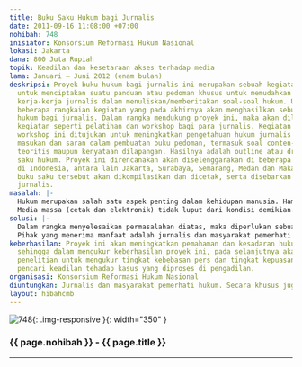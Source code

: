 ```yaml
---
title: Buku Saku Hukum bagi Jurnalis
date: 2011-09-16 11:08:00 +07:00
nohibah: 748
inisiator: Konsorsium Reformasi Hukum Nasional
lokasi: Jakarta
dana: 800 Juta Rupiah
topik: Keadilan dan kesetaraan akses terhadap media
lama: Januari – Juni 2012 (enam bulan)
deskripsi: Proyek buku hukum bagi jurnalis ini merupakan sebuah kegiatan yang ditujukan
  untuk menciptakan suatu panduan atau pedoman khusus untuk memudahkan dan memperlancar
  kerja-kerja jurnalis dalam menuliskan/memberitakan soal-soal hukum. Untuk itu, diperlukan
  beberapa rangkaian kegiatan yang pada akhirnya akan menghasilkan sebuah buku saku
  hukum bagi jurnalis. Dalam rangka mendukung proyek ini, maka akan dilakukan rangkaian
  kegiatan seperti pelatihan dan workshop bagi para jurnalis. Kegiatan pelatihan dan
  workshop ini ditujukan untuk meningkatkan pengetahuan hukum jurnalis dan mendapatkan
  masukan dan saran dalam pembuatan buku pedoman, termasuk soal conten-nya secara
  teoritis maupun kenyataan dilapangan. Hasilnya adalah outline atau draft awal buku
  saku hukum. Proyek ini direncanakan akan diselenggarakan di beberapa kota besar
  di Indonesia, antara lain Jakarta, Surabaya, Semarang, Medan dan Makasar. Kemudian
  buku saku tersebut akan dikompilasikan dan dicetak, serta disebarkan kepada para
  jurnalis.
masalah: |-
  Hukum merupakan salah satu aspek penting dalam kehidupan manusia. Hampir setiap aspek kehidupan manusia pasti menyentuh dan berurusan dengan soal hukum. Terlebih lagi di dalam proses reformasi, yang banyak melahirkan sistem hukum baru. Sistem hukum baru tersebut dapat mewujud dalam sebuah nilai, norma peraturan, lembaga atau mekanisme/prosedur yang diterapkan untuk menyelesaikan suatu persoalan tertentu.
  Media massa (cetak dan elektronik) tidak luput dari kondisi demikian. Tidak mudah media menginformasikan dan memberitakan soal hukum, terutama jika berkaitan dengan soal-soal teknis dan prosedural hukum. Tidak jarang media massa keliru dalam menuliskan dan menuangkannya dalam sebuah berita. Kekeliruan ini menimbulkan muncul  banyak ‘gugatan’ terhadap pemberitaan media.  Masyarakat sebagai pembaca umum juga tidak mudah pula untuk menerima dan memahaminya, bahkan bisa jadi turut keliru. Akibat lebih jauh, terjadi miss-persepsi dan kontroversi. Tentu saja hal ini tidak bisa dibiarkan terus terjadi. Diperlukan suatu panduan atau pedoman khusus untuk memudahkan dan memperlancar kerja-kerja jurnalis dalam menuliskan/memberitakan soal-soal hukum.
solusi: |-
  Dalam rangka menyelesaikan permasalahan diatas, maka diperlukan sebuah kegiatan yang dapat memfasilitasi peningkatan kapasitas Jurnalis tentang pengetahuan hukum baik sistem hukum, prosedur  penegakan hukum maupun istilah hukum yaitu dengan mengadakan rangkaian kegiatan pembuatan buku saku hukum bagi jurnalis.
  Pihak yang menerima manfaat adalah jurnalis dan masyarakat pemerhati hukum. Secara khusus juga dapat berguna bagi para para pencari keadilan yang tidak mempunyai pengetahuan hukum di Jakarta, Surabaya, Medan dan Makassar.
keberhasilan: Proyek ini akan meningkatkan pemahaman dan kesadaran hukum seorang jurnalis,
  sehingga dalam mengukur keberhasilan proyek ini, pada selanjutnya akan dilakukan
  penelitian untuk mengukur tingkat kebebasan pers dan tingkat kepuasan masyarakat
  pencari keadilan tehadap kasus yang diproses di pengadilan.
organisasi: Konsorsium Reformasi Hukum Nasional
diuntungkan: Jurnalis dan masyarakat pemerhati hukum. Secara khusus juga dapat berguna bagi para para pencari keadilan yang tidak mempunyai pengetahuan hukum di Jakarta, Surabaya, Medan dan Makassar
layout: hibahcmb
---
```


![748](/static/img/hibahcmb/748.png){: .img-responsive }{: width="350" }

### {{ page.nohibah }} - {{ page.title }}

---
